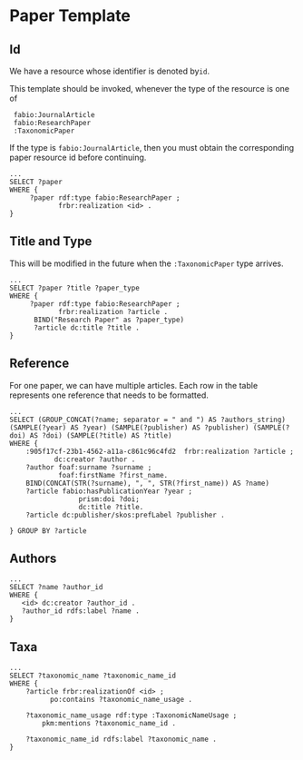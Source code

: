 # Paper Template

## Id

We have a resource whose identifier is denoted by`id`.

This template should be invoked, whenever the type of the resource is one of

```
 fabio:JournalArticle
 fabio:ResearchPaper
 :TaxonomicPaper
 ```

If the type is `fabio:JournalArticle`, then you must obtain the corresponding paper resource id before continuing.

```
... 
SELECT ?paper
WHERE { 
     ?paper rdf:type fabio:ResearchPaper ;
            frbr:realization <id> .
}
```

## Title and Type

This will be modified in the future when the `:TaxonomicPaper` type arrives.

```
...
SELECT ?paper ?title ?paper_type
WHERE { 
     ?paper rdf:type fabio:ResearchPaper ;
            frbr:realization ?article .
      BIND("Research Paper" as ?paper_type)
      ?article dc:title ?title .
}
```

## Reference

For one paper, we can have multiple articles. Each row in the table represents one reference that needs to be formatted.

```
...
SELECT (GROUP_CONCAT(?name; separator = " and ") AS ?authors_string) (SAMPLE(?year) AS ?year) (SAMPLE(?publisher) AS ?publisher) (SAMPLE(?doi) AS ?doi) (SAMPLE(?title) AS ?title)
WHERE { 
    :905f17cf-23b1-4562-a11a-c861c96c4fd2  frbr:realization ?article ;
           dc:creator ?author .
    ?author foaf:surname ?surname ;
            foaf:firstName ?first_name.
    BIND(CONCAT(STR(?surname), ", ", STR(?first_name)) AS ?name)
    ?article fabio:hasPublicationYear ?year ;
                 prism:doi ?doi;
                 dc:title ?title.
    ?article dc:publisher/skos:prefLabel ?publisher .
    
} GROUP BY ?article

```

## Authors

```
...
SELECT ?name ?author_id
WHERE { 
   <id> dc:creator ?author_id .
   ?author_id rdfs:label ?name .
} 
```

## Taxa

```
...
SELECT ?taxonomic_name ?taxonomic_name_id
WHERE { 
	?article frbr:realizationOf <id> ;
    	  po:contains ?taxonomic_name_usage .
    
    ?taxonomic_name_usage rdf:type :TaxonomicNameUsage ;
    	pkm:mentions ?taxonomic_name_id .
    
    ?taxonomic_name_id rdfs:label ?taxonomic_name .
}
```
